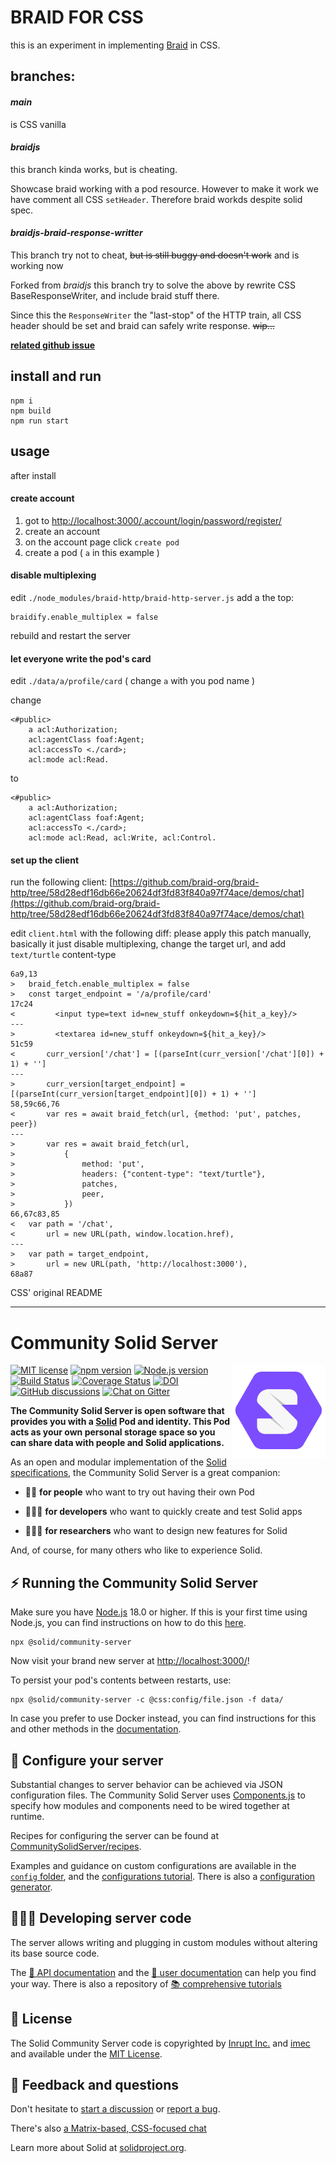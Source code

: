 # BRAID FOR CSS

this is an experiment in implementing [Braid](https://braid.org) in CSS.

## branches:

#### *main*

is CSS vanilla


#### *braidjs*

this branch kinda works, but is cheating.

Showcase braid working with a pod resource.
However to make it work we have comment all CSS `setHeader`.
Therefore braid workds despite solid spec.

#### *braidjs-braid-response-writter*

This branch try not to cheat, ~~but is still buggy and doesn't work~~ and is working now

Forked from *braidjs* this branch try to solve the above by
rewrite CSS BaseResponseWriter, and include braid stuff there.

Since this the `ResponseWriter` the "last-stop" of the HTTP train,
all CSS header should be set and braid can safely write response.
~~wip...~~

[**related github issue**](https://github.com/braid-org/braid-http/issues/6)

## install and run

```
npm i
npm build
npm run start
```

## usage

after install

#### create account

 1. got to [http://localhost:3000/.account/login/password/register/](http://localhost:3000/.account/login/password/register/)
 1. create an account
 1. on the account page click `create pod`
 1. create a pod ( `a` in this example )

#### disable multiplexing

edit `./node_modules/braid-http/braid-http-server.js`
add a the top:
```
braidify.enable_multiplex = false
```

rebuild and restart the server

#### let everyone write the pod's card

edit `./data/a/profile/card` ( change `a` with you pod name )

change

```
<#public>
    a acl:Authorization;
    acl:agentClass foaf:Agent;
    acl:accessTo <./card>;
    acl:mode acl:Read.
```

to

```
<#public>
    a acl:Authorization;
    acl:agentClass foaf:Agent;
    acl:accessTo <./card>;
    acl:mode acl:Read, acl:Write, acl:Control.
```

#### set up the client

run the following client: [https://github.com/braid-org/braid-http/tree/58d28edf16db66e20624df3fd83f840a97f74ace/demos/chat](https://github.com/braid-org/braid-http/tree/58d28edf16db66e20624df3fd83f840a97f74ace/demos/chat)

edit `client.html` with the following diff:
please apply this patch manually, basically it just disable multiplexing, change the target url, and add `text/turtle` content-type

```
6a9,13
> 	braid_fetch.enable_multiplex = false
>   const target_endpoint = '/a/profile/card'
17c24
<         <input type=text id=new_stuff onkeydown=${hit_a_key}/>
---
>         <textarea id=new_stuff onkeydown=${hit_a_key}/>
51c59
<       curr_version['/chat'] = [(parseInt(curr_version['/chat'][0]) + 1) + '']
---
>       curr_version[target_endpoint] = [(parseInt(curr_version[target_endpoint][0]) + 1) + '']
58,59c66,76
<       var res = await braid_fetch(url, {method: 'put', patches, peer})
---
>       var res = await braid_fetch(url,
>       	{
>       		method: 'put',
>       		headers: {"content-type": "text/turtle"},
>       		patches,
>       		peer,
>       	})
66,67c83,85
<   var path = '/chat',
<       url = new URL(path, window.location.href),
---
>   var path = target_endpoint,
>       url = new URL(path, 'http://localhost:3000'),
68a87
```







 CSS' original README

----

# Community Solid Server

<img src="https://raw.githubusercontent.com/CommunitySolidServer/CommunitySolidServer/main/templates/images/solid.svg"
 alt="[Solid logo]" height="150" align="right"/>

[![MIT license](https://img.shields.io/npm/l/@solid/community-server)](https://github.com/CommunitySolidServer/CommunitySolidServer/blob/main/LICENSE.md)
[![npm version](https://img.shields.io/npm/v/@solid/community-server)](https://www.npmjs.com/package/@solid/community-server)
[![Node.js version](https://img.shields.io/node/v/@solid/community-server)](https://www.npmjs.com/package/@solid/community-server)
[![Build Status](https://github.com/CommunitySolidServer/CommunitySolidServer/workflows/CI/badge.svg)](https://github.com/CommunitySolidServer/CommunitySolidServer/actions)
[![Coverage Status](https://coveralls.io/repos/github/CommunitySolidServer/CommunitySolidServer/badge.svg)](https://coveralls.io/github/CommunitySolidServer/CommunitySolidServer)
[![DOI](https://zenodo.org/badge/265197208.svg)](https://zenodo.org/badge/latestdoi/265197208)
[![GitHub discussions](https://img.shields.io/github/discussions/CommunitySolidServer/CommunitySolidServer)](https://github.com/CommunitySolidServer/CommunitySolidServer/discussions)
[![Chat on Gitter](https://badges.gitter.im/CommunitySolidServer/community.svg)](https://gitter.im/CommunitySolidServer/community)

**The Community Solid Server is open software
that provides you with a [Solid](https://solidproject.org/) Pod and identity.
This Pod acts as your own personal storage space
so you can share data with people and Solid applications.**

As an open and modular implementation of the
[Solid specifications](https://solidproject.org/TR/),
the Community Solid Server is a great companion:

- 🧑🏽 **for people** who want to try out having their own Pod

- 👨🏿‍💻 **for developers** who want to quickly create and test Solid apps

- 👩🏻‍🔬 **for researchers** who want to design new features for Solid

And, of course, for many others who like to experience Solid.

## ⚡ Running the Community Solid Server

Make sure you have [Node.js](https://nodejs.org/en/) 18.0 or higher.
If this is your first time using Node.js,
you can find instructions on how to do this [here](https://nodejs.org/en/download/package-manager).

```shell
npx @solid/community-server
```

Now visit your brand new server at [http://localhost:3000/](http://localhost:3000/)!

To persist your pod's contents between restarts, use:

```shell
npx @solid/community-server -c @css:config/file.json -f data/
```

In case you prefer to use Docker instead,
you can find instructions for this and other methods in the
[documentation](https://communitysolidserver.github.io/CommunitySolidServer/latest/usage/starting-server/).

## 🔧 Configure your server

Substantial changes to server behavior can be achieved via JSON configuration files.
The Community Solid Server uses [Components.js](https://componentsjs.readthedocs.io/en/latest/)
to specify how modules and components need to be wired together at runtime.

Recipes for configuring the server can be found at [CommunitySolidServer/recipes](https://github.com/CommunitySolidServer/recipes).

Examples and guidance on custom configurations
are available in the [`config` folder](https://github.com/CommunitySolidServer/CommunitySolidServer/tree/main/config),
and the [configurations tutorial](https://github.com/CommunitySolidServer/tutorials/blob/main/custom-configurations.md).
There is also a [configuration generator](https://communitysolidserver.github.io/configuration-generator/).

## 👩🏽‍💻 Developing server code

The server allows writing and plugging in custom modules
without altering its base source code.

The [📗 API documentation](https://communitysolidserver.github.io/CommunitySolidServer/5.x/docs) and
the [📓 user documentation](https://communitysolidserver.github.io/CommunitySolidServer/)
can help you find your way.
There is also a repository of [📚 comprehensive tutorials](https://github.com/CommunitySolidServer/tutorials/)

## 📜 License

The Solid Community Server code
is copyrighted by [Inrupt Inc.](https://inrupt.com/)
and [imec](https://www.imec-int.com/)
and available under the [MIT License](https://github.com/CommunitySolidServer/CommunitySolidServer/blob/main/LICENSE.md).

## 🎤 Feedback and questions

Don't hesitate to [start a discussion](https://github.com/CommunitySolidServer/CommunitySolidServer/discussions)
or [report a bug](https://github.com/CommunitySolidServer/CommunitySolidServer/issues).

There's also [a Matrix-based, CSS-focused chat](https://matrix.to/#/#CommunitySolidServer_community:gitter.im)

Learn more about Solid at [solidproject.org](https://solidproject.org/).
